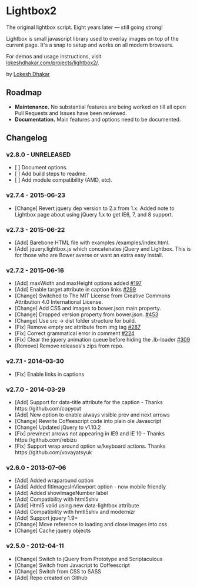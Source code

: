 <h1 id="lightbox2">Lightbox2</h1>

<p>The original lightbox script. Eight years later — still going strong!</p>

<p>Lightbox is small javascript library used to overlay images on top of the current page. It's a snap to setup and works on all modern browsers.</p>

<p>For demos and usage instructions, visit <a href="http://lokeshdhakar.com/projects/lightbox2/">lokeshdhakar.com/projects/lightbox2/</a>.</p>

<p>by <a href="http://www.lokeshdhakar.com">Lokesh Dhakar</a></p>

<h2 id="roadmap">Roadmap</h2>

<ul>
<li><strong>Maintenance.</strong> No substantial features are being worked on till all open Pull Requests and Issues have been reviewed.</li>
<li><strong>Documentation.</strong> Main features and options need to be documented.</li>
</ul>

<h2 id="changelog">Changelog</h2>

<h3 id="v2.8.0---unreleased">v2.8.0 - UNRELEASED</h3>

<ul>
<li>[ ] Document options.</li>
<li>[ ] Add build steps to readme.</li>
<li>[ ] Add module compatibility (AMD, etc).</li>
</ul>

<h3 id="v2.7.4---2015-06-23">v2.7.4 - 2015-06-23</h3>

<ul>
<li>[Change] Revert jquery dep version to 2.x from 1.x. Added note to Lightbox page about using jQuery 1.x to get IE6, 7, and 8 support.</li>
</ul>

<h3 id="v2.7.3---2015-06-22">v2.7.3 - 2015-06-22</h3>

<ul>
<li>[Add] Barebone HTML file with examples /examples/index.html.</li>
<li>[Add] jquery.lightbox.js which concatenates jQuery and Lightbox. This is for those who are Bower averse or want an extra easy install.</li>
</ul>

<h3 id="v2.7.2---2015-06-16">v2.7.2 - 2015-06-16</h3>

<ul>
<li>[Add] maxWidth and maxHeight options added <a href="https://github.com/lokesh/lightbox2/pull/197">#197</a></li>
<li>[Add] Enable target attribute in caption links <a href="https://github.com/lokesh/lightbox2/pull/299">#299</a></li>
<li>[Change] Switched to The MIT License from  Creative Commons Attribution 4.0 International License.</li>
<li>[Change] Add CSS and images to bower.json main property.</li>
<li>[Change] Dropped version property from bower.json. <a href="https://github.com/lokesh/lightbox2/pull/453">#453</a></li>
<li>[Change] Use src -> dist folder structure for build.</li>
<li>[Fix] Remove empty src attribute from img tag <a href="https://github.com/lokesh/lightbox2/pull/287">#287</a></li>
<li>[Fix] Correct grammatical error in comment <a href="https://github.com/lokesh/lightbox2/pull/224">#224</a></li>
<li>[Fix] Clear the jquery animation queue before hiding the .lb-loader <a href="https://github.com/lokesh/lightbox2/pull/309">#309</a></li>
<li>[Remove] Remove releases's zips from repo.</li>
</ul>

<h3 id="v2.7.1---2014-03-30">v2.7.1 - 2014-03-30</h3>

<ul>
<li>[Fix] Enable links in captions</li>
</ul>

<h3 id="v2.7.0---2014-03-29">v2.7.0 - 2014-03-29</h3>

<ul>
<li>[Add] Support for data-title attribute for the caption - Thanks https://github.com/copycut</li>
<li>[Add] New option to enable always visible prev and next arrows</li>
<li>[Change] Rewrite Coffeescript code into plain ole Javascript</li>
<li>[Change] Updated jQuery to v1.10.2</li>
<li>[Fix] prev/next arrows not appearing in IE9 and IE 10 - Thanks https://github.com/rebizu</li>
<li>[Fix]  Support wrap around option w/keyboard actions. Thanks https://github.com/vovayatsyuk</li>
</ul>

<h3 id="v2.6.0---2013-07-06">v2.6.0 - 2013-07-06</h3>

<ul>
<li>[Add] Added wraparound option</li>
<li>[Add] Added fitImagesInViewport option - now mobile friendly</li>
<li>[Add] Added showImageNumber label</li>
<li>[Add] Compatibility with html5shiv</li>
<li>[Add] Html5 valid using new data-lightbox attribute</li>
<li>[Add] Compatibility with hmtl5shiv and modernizr</li>
<li>[Add] Support jquery 1.9+</li>
<li>[Change] Move reference to loading and close images into css</li>
<li>[Change] Cache jquery objects</li>
</ul>

<h3 id="v2.5.0---2012-04-11">v2.5.0 - 2012-04-11</h3>

<ul>
<li>[Change] Switch to jQuery from Prototype and Scriptaculous</li>
<li>[Change] Switch from Javacript to Coffeescript</li>
<li>[Change] Switch from CSS to SASS</li>
<li>[Add] Repo created on Github</li>
</ul>
